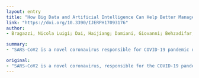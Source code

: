 ```yaml
---
layout: entry
title: "How Big Data and Artificial Intelligence Can Help Better Manage the COVID-19 Pandemic"
link: "https://doi.org/10.3390/IJERPH17093176"
author:
- Bragazzi, Nicola Luigi; Dai, Haijiang; Damiani, Giovanni; Behzadifar, Masoud; Martini, Mariano; Wu, Jianhong

summary:
- "SARS-CoV2 is a novel coronavirus responsible for COVID-19 pandemic declared by the World Health Organization. AI and Big Data can help in handling the unprecedented amount of data derived from public health surveillance, epidemic outbreaks monitoring, trend now-casting/forecasting, regular situation briefing and updating from governmental institutions and organisms. The present review is aimed at overviewing the potential applications of AI and big Data in the global effort to manage it."

original:
- "SARS-CoV2 is a novel coronavirus, responsible for the COVID-19 pandemic declared by the World Health Organization. Thanks to the latest advancements in the field of molecular and computational techniques and information and communication technologies (ICTs), artificial intelligence (AI) and Big Data can help in handling the huge, unprecedented amount of data derived from public health surveillance, real-time epidemic outbreaks monitoring, trend now-casting/forecasting, regular situation briefing and updating from governmental institutions and organisms, and health facility utilization information. The present review is aimed at overviewing the potential applications of AI and Big Data in the global effort to manage the pandemic."
---
```


